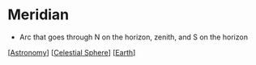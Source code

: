 # Meridian

- Arc that goes through N on the horizon, zenith, and S on the horizon

[[Astronomy]] [[Celestial Sphere]] [[Earth]]

[//begin]: # "Autogenerated link references for markdown compatibility"
[Astronomy]: astronomy "Astronomy"
[Celestial Sphere]: celestial-sphere "Celestial Sphere"
[Earth]: earth "Earth 🜨"
[//end]: # "Autogenerated link references"